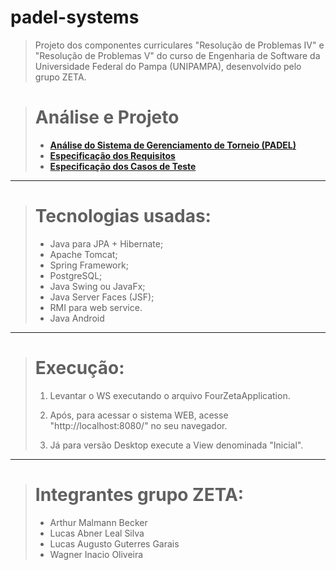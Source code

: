 # padel-systems
> Projeto dos componentes curriculares "Resolução de Problemas IV" e "Resolução de Problemas V" do curso de Engenharia de Software da Universidade Federal do Pampa (UNIPAMPA), desenvolvido pelo grupo ZETA. 

> # Análise e Projeto
> 
> + [__Análise do Sistema de Gerenciamento de Torneio (PADEL)__](https://github.com/lucasabner/padel-systems/blob/master/Engineering/AnaliseProjeto/analise-sistema.md)
> + [__Especificação dos Requisitos__](https://github.com/lucasabner/padel-systems/blob/master/Engineering/AnaliseProjeto/requisitos.md)
> + [__Especificação dos Casos de Teste__](https://github.com/lucasabner/padel-systems/blob/master/Engineering/AnaliseProjeto/casos-de-testes.md)
>

-----------------------

> # Tecnologias usadas:
> + Java para JPA + Hibernate;
> + Apache Tomcat;
> + Spring Framework;
> + PostgreSQL;
> + Java Swing ou JavaFx;
> + Java Server Faces (JSF);
> + RMI para web service.
> + Java Android

-----------------------

> # Execução:
>
> 1. Levantar o WS executando o arquivo FourZetaApplication.
>
> 2. Após, para acessar o sistema WEB, acesse "http://localhost:8080/" no seu navegador.
>
> 3. Já para versão Desktop execute a View denominada "Inicial".

-----------------------

> # Integrantes grupo ZETA:
>
> + Arthur Malmann Becker
> + Lucas Abner Leal Silva
> + Lucas Augusto Guterres Garais
> + Wagner Inacio Oliveira


